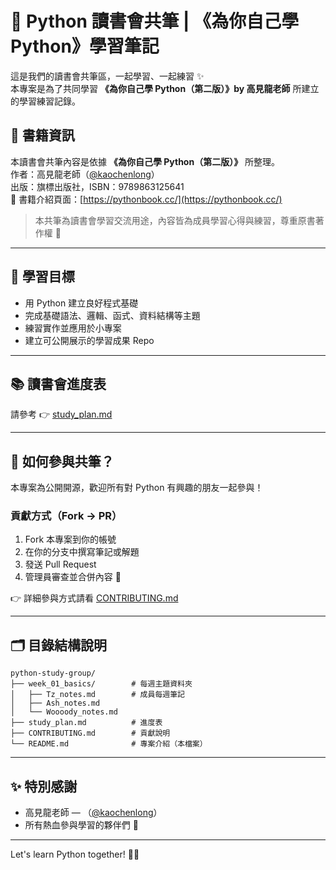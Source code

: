 # 🐍 Python 讀書會共筆 | 《為你自己學 Python》學習筆記

這是我們的讀書會共筆區，一起學習、一起練習 ✨  
本專案是為了共同學習 **《為你自己學 Python（第二版）》by 高見龍老師** 所建立的學習練習記錄。

## 📘 書籍資訊

本讀書會共筆內容是依據 **《為你自己學 Python（第二版）》** 所整理。  
作者：高見龍老師（[@kaochenlong](https://github.com/kaochenlong)）  
出版：旗標出版社，ISBN：9789863125641  
📖 書籍介紹頁面：[https://pythonbook.cc/](https://pythonbook.cc/)

> 本共筆為讀書會學習交流用途，內容皆為成員學習心得與練習，尊重原書著作權 🙏
---

## 🎯 學習目標

- 用 Python 建立良好程式基礎
- 完成基礎語法、邏輯、函式、資料結構等主題
- 練習實作並應用於小專案
- 建立可公開展示的學習成果 Repo

---

## 📚 讀書會進度表

請參考 👉 [study_plan.md](./study_plan.md)

---

## 🤝 如何參與共筆？

本專案為公開開源，歡迎所有對 Python 有興趣的朋友一起參與！

### 貢獻方式（Fork → PR）

1. Fork 本專案到你的帳號
2. 在你的分支中撰寫筆記或解題
3. 發送 Pull Request
4. 管理員審查並合併內容 🎉

👉 詳細參與方式請看 [CONTRIBUTING.md](./CONTRIBUTING.md)

---

## 🗂 目錄結構說明

```
python-study-group/
├── week_01_basics/        # 每週主題資料夾  
│   ├── Tz_notes.md        # 成員每週筆記 
│   ├── Ash_notes.md
│   └── Woooody_notes.md
├── study_plan.md          # 進度表
├── CONTRIBUTING.md        # 貢獻說明
└── README.md              # 專案介紹（本檔案）
```

---

## ✨ 特別感謝

- 高見龍老師 — （[@kaochenlong](https://github.com/kaochenlong)）  
- 所有熱血參與學習的夥伴們 🙌

---

Let's learn Python together! 💪🐍
